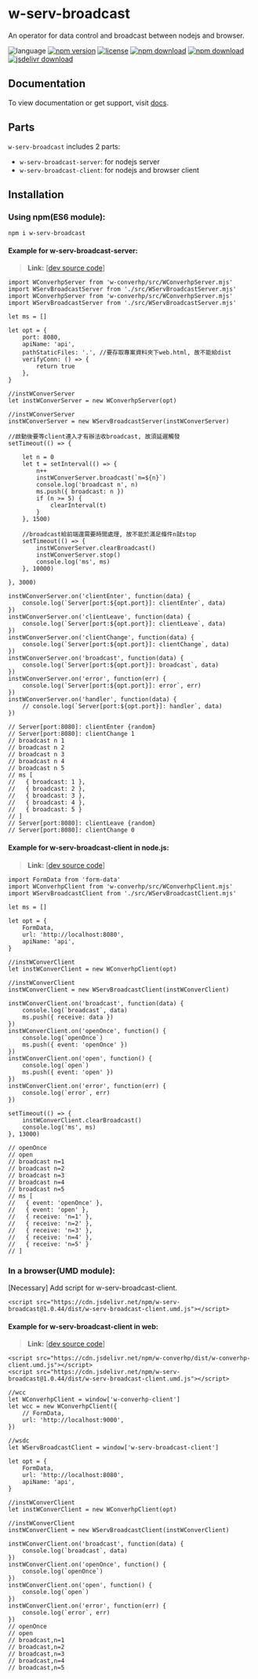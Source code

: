 # w-serv-broadcast
An operator for data control and broadcast between nodejs and browser.

![language](https://img.shields.io/badge/language-JavaScript-orange.svg) 
[![npm version](http://img.shields.io/npm/v/w-serv-broadcast.svg?style=flat)](https://npmjs.org/package/w-serv-broadcast) 
[![license](https://img.shields.io/npm/l/w-serv-broadcast.svg?style=flat)](https://npmjs.org/package/w-serv-broadcast) 
[![npm download](https://img.shields.io/npm/dt/w-serv-broadcast.svg)](https://npmjs.org/package/w-serv-broadcast) 
[![npm download](https://img.shields.io/npm/dm/w-serv-broadcast.svg)](https://npmjs.org/package/w-serv-broadcast)
[![jsdelivr download](https://img.shields.io/jsdelivr/npm/hm/w-serv-broadcast.svg)](https://www.jsdelivr.com/package/npm/w-serv-broadcast)

## Documentation
To view documentation or get support, visit [docs](https://yuda-lyu.github.io/w-serv-broadcast/WServBroadcastServer.html).

## Parts
`w-serv-broadcast` includes 2 parts: 
* `w-serv-broadcast-server`: for nodejs server
* `w-serv-broadcast-client`: for nodejs and browser client

## Installation
### Using npm(ES6 module):
```alias
npm i w-serv-broadcast
```

#### Example for w-serv-broadcast-server:
> **Link:** [[dev source code](https://github.com/yuda-lyu/w-serv-broadcast/blob/master/srv.mjs)]
```alias
import WConverhpServer from 'w-converhp/src/WConverhpServer.mjs'
import WServBroadcastServer from './src/WServBroadcastServer.mjs'
import WConverhpServer from 'w-converhp/src/WConverhpServer.mjs'
import WServBroadcastServer from './src/WServBroadcastServer.mjs'

let ms = []

let opt = {
    port: 8080,
    apiName: 'api',
    pathStaticFiles: '.', //要存取專案資料夾下web.html, 故不能給dist
    verifyConn: () => {
        return true
    },
}

//instWConverServer
let instWConverServer = new WConverhpServer(opt)

//instWConverServer
instWConverServer = new WServBroadcastServer(instWConverServer)

//啟動後要等client連入才有辦法收broadcast, 故須延遲觸發
setTimeout(() => {

    let n = 0
    let t = setInterval(() => {
        n++
        instWConverServer.broadcast(`n=${n}`)
        console.log('broadcast n', n)
        ms.push({ broadcast: n })
        if (n >= 5) {
            clearInterval(t)
        }
    }, 1500)

    //broadcast給前端還需要時間處理, 故不能於滿足條件n就stop
    setTimeout(() => {
        instWConverServer.clearBroadcast()
        instWConverServer.stop()
        console.log('ms', ms)
    }, 10000)

}, 3000)

instWConverServer.on('clientEnter', function(data) {
    console.log(`Server[port:${opt.port}]: clientEnter`, data)
})
instWConverServer.on('clientLeave', function(data) {
    console.log(`Server[port:${opt.port}]: clientLeave`, data)
})
instWConverServer.on('clientChange', function(data) {
    console.log(`Server[port:${opt.port}]: clientChange`, data)
})
instWConverServer.on('broadcast', function(data) {
    console.log(`Server[port:${opt.port}]: broadcast`, data)
})
instWConverServer.on('error', function(err) {
    console.log(`Server[port:${opt.port}]: error`, err)
})
instWConverServer.on('handler', function(data) {
    // console.log(`Server[port:${opt.port}]: handler`, data)
})

// Server[port:8080]: clientEnter {random}
// Server[port:8080]: clientChange 1
// broadcast n 1
// broadcast n 2
// broadcast n 3
// broadcast n 4
// broadcast n 5
// ms [
//   { broadcast: 1 },
//   { broadcast: 2 },
//   { broadcast: 3 },
//   { broadcast: 4 },
//   { broadcast: 5 }
// ]
// Server[port:8080]: clientLeave {random}
// Server[port:8080]: clientChange 0
```

#### Example for w-serv-broadcast-client in node.js:
> **Link:** [[dev source code](https://github.com/yuda-lyu/w-serv-broadcast/blob/master/scl.mjs)]
```alias
import FormData from 'form-data'
import WConverhpClient from 'w-converhp/src/WConverhpClient.mjs'
import WServBroadcastClient from './src/WServBroadcastClient.mjs'

let ms = []

let opt = {
    FormData,
    url: 'http://localhost:8080',
    apiName: 'api',
}

//instWConverClient
let instWConverClient = new WConverhpClient(opt)

//instWConverClient
instWConverClient = new WServBroadcastClient(instWConverClient)

instWConverClient.on('broadcast', function(data) {
    console.log(`broadcast`, data)
    ms.push({ receive: data })
})
instWConverClient.on('openOnce', function() {
    console.log(`openOnce`)
    ms.push({ event: 'openOnce' })
})
instWConverClient.on('open', function() {
    console.log(`open`)
    ms.push({ event: 'open' })
})
instWConverClient.on('error', function(err) {
    console.log(`error`, err)
})

setTimeout(() => {
    instWConverClient.clearBroadcast()
    console.log('ms', ms)
}, 13000)

// openOnce
// open
// broadcast n=1
// broadcast n=2
// broadcast n=3
// broadcast n=4
// broadcast n=5
// ms [
//   { event: 'openOnce' },
//   { event: 'open' },
//   { receive: 'n=1' },
//   { receive: 'n=2' },
//   { receive: 'n=3' },
//   { receive: 'n=4' },
//   { receive: 'n=5' }
// ]
```

### In a browser(UMD module):
[Necessary] Add script for w-serv-broadcast-client.
```alias
<script src="https://cdn.jsdelivr.net/npm/w-serv-broadcast@1.0.44/dist/w-serv-broadcast-client.umd.js"></script>
```

#### Example for w-serv-broadcast-client in web:
> **Link:** [[dev source code](https://github.com/yuda-lyu/w-serv-broadcast/blob/master/web.html)]
```alias
<script src="https://cdn.jsdelivr.net/npm/w-converhp/dist/w-converhp-client.umd.js"></script>
<script src="https://cdn.jsdelivr.net/npm/w-serv-broadcast@1.0.44/dist/w-serv-broadcast-client.umd.js"></script>

//wcc
let WConverhpClient = window['w-converhp-client']
let wcc = new WConverhpClient({
    // FormData,
    url: 'http://localhost:9000',
})

//wsdc
let WServBroadcastClient = window['w-serv-broadcast-client']
    
let opt = {
    FormData,
    url: 'http://localhost:8080',
    apiName: 'api',
}

//instWConverClient
let instWConverClient = new WConverhpClient(opt)

//instWConverClient
instWConverClient = new WServBroadcastClient(instWConverClient)

instWConverClient.on('broadcast', function(data) {
    console.log(`broadcast`, data)
})
instWConverClient.on('openOnce', function() {
    console.log(`openOnce`)
})
instWConverClient.on('open', function() {
    console.log(`open`)
})
instWConverClient.on('error', function(err) {
    console.log(`error`, err)
})
// openOnce
// open
// broadcast,n=1
// broadcast,n=2
// broadcast,n=3
// broadcast,n=4
// broadcast,n=5
```